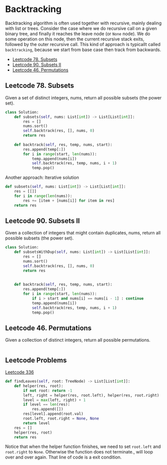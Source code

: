 # Backtracking
Backtracking algorithm is often used together with recursive, mainly dealing with list or trees. Consider the case where we do recursive call on a given binary tree, and finally it reaches the leave node (or `None` node). We do some operation on this node, then the current recursive stack exits, followed by the outer recursive call. This kind of approach is typicallt called `backtracking`, because we start from base case then track from backwards.

+ [Leetcode 78. Subsets](https://leetcode.com/problems/subsets/)
+ [Leetcode 90. Subsets II](https://leetcode.com/problems/subsets-ii/)
+ [Leetcode 46. Permutations](https://leetcode.com/problems/permutations/)


## Leetcode 78. Subsets
Given a set of distinct integers, nums, return all possible subsets (the power set).
```python
class Solution:
    def subsets(self, nums: List[int]) -> List[List[int]]:
        res = []
        nums.sort()
        self.backtrack(res, [], nums, 0)
        return res
    
    def backtrack(self, res, temp, nums, start):
        res.append(temp[:])
        for i in range(start, len(nums)):
            temp.append(nums[i])
            self.backtrack(res, temp, nums, i + 1)
            temp.pop()
```

Another approach: Iterative solution

```python
def subsets(self, nums: List[int]) -> List[List[int]]:
    res = [[]]
    for i in range(len(nums)):
        res += [item + [nums[i]] for item in res]
    return res
```

## Leetcode 90. Subsets II 
Given a collection of integers that might contain duplicates, nums, return all possible subsets (the power set).
```python
class Solution:
    def subsetsWithDup(self, nums: List[int]) -> List[List[int]]:
        res = []
        nums.sort()
        self.backtrack(res, [], nums, 0)
        return res
        
        
    def backtrack(self, res, temp, nums, start):
        res.append(temp[:])
        for i in range(start, len(nums)):
            if i > start and nums[i] == nums[i - 1] : continue
            temp.append(nums[i])
            self.backtrack(res, temp, nums, i + 1)
            temp.pop()
```

## Leetcode 46. Permutations
Given a collection of distinct integers, return all possible permutations.
```python

```


## Leetcode Problems
[Leetcode 336](https://leetcode.com/problems/find-leaves-of-binary-tree/)
```python
def findLeaves(self, root: TreeNode) -> List[List[int]]:
    def helper(res, root):
        if not root: return -1
        left, right = helper(res, root.left), helper(res, root.right)
        level = max(left, right) + 1
        if level == len(res):
            res.append([])
        res[level].append(root.val)
        root.left, root.right = None, None
        return level
    res = []
    helper(res, root)
    return res
```

Notice that when the helper function finishes, we need to set `root.left` and `root.right` to `None`. Otherwise the function does not terminate., will loop over and over again. That line of code is a exit condition.

## 